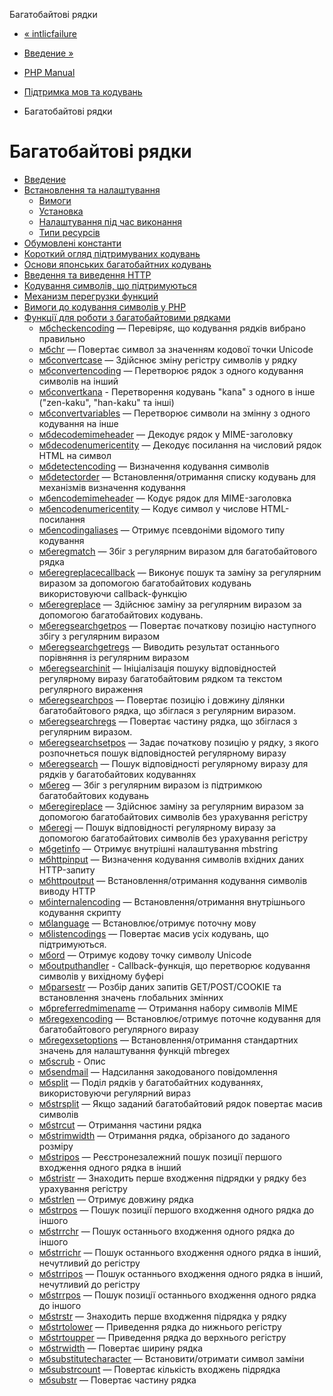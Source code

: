 Багатобайтові рядки

-   [« intlісfailure](function.intl-is-failure.html)
    
-   [Введение »](intro.mbstring.md)
    
-   [PHP Manual](index.md)
    
-   [Підтримка мов та кодувань](refs.international.md)
    
-   Багатобайтові рядки
    

# Багатобайтові рядки

-   [Введение](intro.mbstring.md)
-   [Встановлення та налаштування](mbstring.setup.md)
    -   [Вимоги](mbstring.requirements.md)
    -   [Установка](mbstring.installation.md)
    -   [Налаштування під час виконання](mbstring.configuration.md)
    -   [Типи ресурсів](mbstring.resources.md)
-   [Обумовлені константи](mbstring.constants.md)
-   [Короткий огляд підтримуваних кодувань](mbstring.encodings.md)
-   [Основи японських багатобайтних кодувань](mbstring.ja-basic.html)
-   [Введення та виведення HTTP](mbstring.http.md)
-   [Кодування символів, що підтримуються](mbstring.supported-encodings.html)
-   [Механизм перегрузки функций](mbstring.overload.md)
-   [Вимоги до кодування символів у PHP](mbstring.php4.req.md)
-   [Функції для роботи з багатобайтовими рядками](ref.mbstring.md)
    -   [мбcheckencoding](function.mb-check-encoding.html) — Перевіряє, що кодування рядків вибрано правильно
    -   [мбchr](function.mb-chr.html) — Повертає символ за значенням кодової точки Unicode
    -   [мбconvertcase](function.mb-convert-case.html) — Здійснює зміну регістру символів у рядку
    -   [мбconvertencoding](function.mb-convert-encoding.html) — Перетворює рядок з одного кодування символів на інший
    -   [мбconvertkana](function.mb-convert-kana.html) - Перетворення кодувань "kana" з одного в інше ("zen-kaku", "han-kaku" та інші)
    -   [мбconvertvariables](function.mb-convert-variables.html) — Перетворює символи на змінну з одного кодування на інше
    -   [мбdecodemimeheader](function.mb-decode-mimeheader.html) — Декодує рядок у MIME-заголовку
    -   [мбdecodenumericentity](function.mb-decode-numericentity.html) — Декодує посилання на числовий рядок HTML на символ
    -   [мбdetectencoding](function.mb-detect-encoding.html) — Визначення кодування символів
    -   [мбdetectorder](function.mb-detect-order.html) — Встановлення/отримання списку кодувань для механізмів визначення кодування
    -   [мбencodemimeheader](function.mb-encode-mimeheader.html) — Кодує рядок для MIME-заголовка
    -   [мбencodenumericentity](function.mb-encode-numericentity.html) — Кодує символ у числове HTML-посилання
    -   [мбencodingaliases](function.mb-encoding-aliases.html) — Отримує псевдоніми відомого типу кодування
    -   [мбeregmatch](function.mb-ereg-match.html) — Збіг з регулярним виразом для багатобайтового рядка
    -   [мбeregreplacecallback](function.mb-ereg-replace-callback.html) — Виконує пошук та заміну за регулярним виразом за допомогою багатобайтових кодувань використовуючи callback-функцію
    -   [мбeregreplace](function.mb-ereg-replace.html) — Здійснює заміну за регулярним виразом за допомогою багатобайтових кодувань.
    -   [мбeregsearchgetpos](function.mb-ereg-search-getpos.html) — Повертає початкову позицію наступного збігу з регулярним виразом
    -   [мбeregsearchgetregs](function.mb-ereg-search-getregs.html) — Виводить результат останнього порівняння із регулярним виразом
    -   [мбeregsearchinit](function.mb-ereg-search-init.html) — Ініціалізація пошуку відповідностей регулярному виразу багатобайтовим рядком та текстом регулярного вираження
    -   [мбeregsearchpos](function.mb-ereg-search-pos.html) — Повертає позицію і довжину ділянки багатобайтового рядка, що збіглася з регулярним виразом.
    -   [мбeregsearchregs](function.mb-ereg-search-regs.html) — Повертає частину рядка, що збіглася з регулярним виразом.
    -   [мбeregsearchsetpos](function.mb-ereg-search-setpos.html) — Задає початкову позицію у рядку, з якого розпочнеться пошук відповідностей регулярному виразу
    -   [мбeregsearch](function.mb-ereg-search.html) — Пошук відповідності регулярному виразу для рядків у багатобайтових кодуваннях
    -   [мбereg](function.mb-ereg.html) — Збіг з регулярним виразом із підтримкою багатобайтових кодувань
    -   [мбeregireplace](function.mb-eregi-replace.html) — Здійснює заміну за регулярним виразом за допомогою багатобайтових символів без урахування регістру
    -   [мбeregi](function.mb-eregi.html) — Пошук відповідності регулярному виразу за допомогою багатобайтових символів без урахування регістру
    -   [мбgetinfo](function.mb-get-info.html) — Отримує внутрішні налаштування mbstring
    -   [мбhttpinput](function.mb-http-input.html) — Визначення кодування символів вхідних даних HTTP-запиту
    -   [мбhttpoutput](function.mb-http-output.html) — Встановлення/отримання кодування символів виводу HTTP
    -   [мбinternalencoding](function.mb-internal-encoding.html) — Встановлення/отримання внутрішнього кодування скрипту
    -   [мбlanguage](function.mb-language.html) — Встановлює/отримує поточну мову
    -   [мбlistencodings](function.mb-list-encodings.html) — Повертає масив усіх кодувань, що підтримуються.
    -   [мбord](function.mb-ord.html) — Отримує кодову точку символу Unicode
    -   [мбoutputhandler](function.mb-output-handler.html) - Callback-функція, що перетворює кодування символів у вихідному буфері
    -   [мбparsestr](function.mb-parse-str.html) — Розбір даних запитів GET/POST/COOKIE та встановлення значень глобальних змінних
    -   [мбpreferredmimename](function.mb-preferred-mime-name.html) — Отримання набору символів MIME
    -   [мбregexencoding](function.mb-regex-encoding.html) — Встановлює/отримує поточне кодування для багатобайтового регулярного виразу
    -   [мбregexsetoptions](function.mb-regex-set-options.html) — Встановлення/отримання стандартних значень для налаштування функцій mbregex
    -   [мбscrub](function.mb-scrub.html) - Опис
    -   [мбsendmail](function.mb-send-mail.html) — Надсилання закодованого повідомлення
    -   [мбsplit](function.mb-split.html) — Поділ рядків у багатобайтних кодуваннях, використовуючи регулярний вираз
    -   [мбstrsplit](function.mb-str-split.html) — Якщо заданий багатобайтовий рядок повертає масив символів
    -   [мбstrcut](function.mb-strcut.html) — Отримання частини рядка
    -   [мбstrimwidth](function.mb-strimwidth.html) — Отримання рядка, обрізаного до заданого розміру
    -   [мбstripos](function.mb-stripos.html) — Реєстронезалежний пошук позиції першого входження одного рядка в інший
    -   [мбstristr](function.mb-stristr.html) — Знаходить перше входження підрядки у рядку без урахування регістру
    -   [мбstrlen](function.mb-strlen.html) — Отримує довжину рядка
    -   [мбstrpos](function.mb-strpos.html) — Пошук позиції першого входження одного рядка до іншого
    -   [мбstrrchr](function.mb-strrchr.html) — Пошук останнього входження одного рядка до іншого
    -   [мбstrrichr](function.mb-strrichr.html) — Пошук останнього входження одного рядка в інший, нечутливий до регістру
    -   [мбstrripos](function.mb-strripos.html) — Пошук останнього входження одного рядка в інший, нечутливий до регістру
    -   [мбstrrpos](function.mb-strrpos.html) — Пошук позиції останнього входження одного рядка до іншого
    -   [мбstrstr](function.mb-strstr.html) — Знаходить перше входження підрядка у рядку
    -   [мбstrtolower](function.mb-strtolower.html) — Приведення рядка до нижнього регістру
    -   [мбstrtoupper](function.mb-strtoupper.html) — Приведення рядка до верхнього регістру
    -   [мбstrwidth](function.mb-strwidth.html) — Повертає ширину рядка
    -   [мбsubstitutecharacter](function.mb-substitute-character.html) — Встановити/отримати символ заміни
    -   [мбsubstrcount](function.mb-substr-count.html) — Повертає кількість входжень підрядка
    -   [мбsubstr](function.mb-substr.html) — Повертає частину рядка